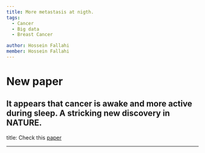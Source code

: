 ```yaml
---
title: More metastasis at nigth. 
tags:
  - Cancer
  - Big data
  - Breast Cancer

author: Hossein Fallahi
member: Hossein Fallahi
---
```


# New paper 

It appears that cancer is awake and more active during sleep. A stricking new discovery in NATURE.
---
title: Check this [paper](https://www.nature.com/articles/s41586-022-04875-y)

---

